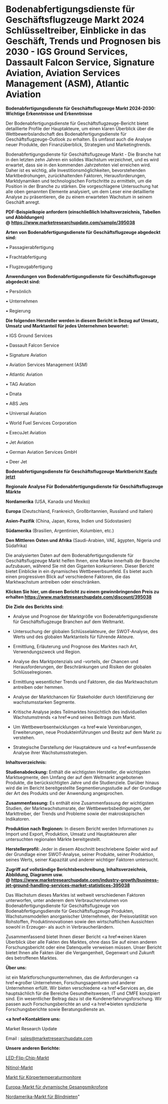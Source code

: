 # Bodenabfertigungsdienste für Geschäftsflugzeuge Markt 2024 Schlüsseltreiber, Einblicke in das Geschäft, Trends und Prognosen bis 2030 - IGS Ground Services, Dassault Falcon Service, Signature Aviation, Aviation Services Management (ASM), Atlantic Aviation

<strong>Bodenabfertigungsdienste für Geschäftsflugzeuge Markt 2024-2030: Wichtige Erkenntnisse und Erkenntnisse</strong>

Der Bodenabfertigungsdienste für Geschäftsflugzeuge-Bericht bietet detaillierte Profile der Hauptakteure, um einen klaren Überblick über die Wettbewerbslandschaft des Bodenabfertigungsdienste für Geschäftsflugzeuge-Outlook zu erhalten. Es umfasst auch die Analyse neuer Produkte, den Finanzüberblick, Strategien und Marketingtrends.

Bodenabfertigungsdienste für Geschäftsflugzeuge Markt - Die Branche hat in den letzten zehn Jahren ein solides Wachstum verzeichnet, und es wird erwartet, dass sie in den kommenden Jahrzehnten viel erreichen wird. Daher ist es wichtig, alle Investitionsmöglichkeiten, bevorstehenden Marktbedrohungen, zurückhaltenden Faktoren, Herausforderungen, Marktdynamiken und technologischen Fortschritte zu ermitteln, um die Position in der Branche zu stärken. Die vorgeschlagene Untersuchung hat alle oben genannten Elemente analysiert, um dem Leser eine detaillierte Analyse zu präsentieren, die zu einem erwarteten Wachstum in seinem Geschäft anregt.

<strong><b>PDF-Beispielkopie anfordern (einschließlich Inhaltsverzeichnis, Tabellen und Abbildungen) @ </b></strong><strong><a href=https://www.marketresearchupdate.com/sample/395038><strong>https://www.marketresearchupdate.com/sample/395038</u></a></strong></strong>

<strong>Arten von Bodenabfertigungsdienste für Geschäftsflugzeuge abgedeckt sind:</strong>

• Passagierabfertigung

• Frachtabfertigung

• Flugzeugabfertigung

<strong>Anwendungen von Bodenabfertigungsdienste für Geschäftsflugzeuge abgedeckt sind:</strong>

• Persönlich

• Unternehmen

• Regierung

<strong>Die folgenden Hersteller werden in diesem Bericht in Bezug auf Umsatz, Umsatz und Marktanteil für jedes Unternehmen bewertet:</strong>

• IGS Ground Services

• Dassault Falcon Service

• Signature Aviation

• Aviation Services Management (ASM)

• Atlantic Aviation

• TAG Aviation

• Dnata

• ABS Jets

• Universal Aviation

• World Fuel Services Corporation

• ExecuJet Aviation

• Jet Aviation

• German Aviation Services GmbH

• Deer Jet

<strong>Bodenabfertigungsdienste für Geschäftsflugzeuge Marktbericht <a href=https://www.marketresearchupdate.com/buynow/395038>Kaufe jetzt</a></strong>

<strong>Regionale Analyse Für Bodenabfertigungsdienste für Geschäftsflugzeuge Märkte</strong>

<strong>Nordamerika</strong> (USA, Kanada und Mexiko)

<strong>Europa</strong> (Deutschland, Frankreich, Großbritannien, Russland und Italien)

<strong>Asien-Pazifik</strong> (China, Japan, Korea, Indien und Südostasien)

<strong>Südamerika</strong> (Brasilien, Argentinien, Kolumbien, etc.)

<strong>Den Mittleren</strong> <strong>Osten und Afrika</strong> (Saudi-Arabien, VAE, ägypten, Nigeria und Südafrika)

Die analysierten Daten auf dem Bodenabfertigungsdienste für Geschäftsflugzeuge Markt helfen Ihnen, eine Marke innerhalb der Branche aufzubauen, während Sie mit den Giganten konkurrieren. Dieser Bericht bietet Einblicke in ein dynamisches Wettbewerbsumfeld. Es bietet auch einen progressiven Blick auf verschiedene Faktoren, die das Marktwachstum antreiben oder einschränken.

<strong>Klicken Sie hier, um diesen Bericht zu einem gewinnbringenden Preis zu erhalten
</strong><strong><a href=https://www.marketresearchupdate.com/discount/395038>https://www.marketresearchupdate.com/discount/395038</b></u></strong></a>

<strong>Die Ziele des Berichts sind:</strong>

- Analyse und Prognose der Marktgröße von Bodenabfertigungsdienste für Geschäftsflugzeuge Branchen auf dem Weltmarkt.

- Untersuchung der globalen Schlüsselakteure, der SWOT-Analyse, des Werts und des globalen Marktanteils für führende Akteure.

- Ermittlung, Erläuterung und Prognose des Marktes nach Art, Verwendungszweck und Region.

- Analyse des Marktpotenzials und -vorteils, der Chancen und Herausforderungen, der Beschränkungen und Risiken der globalen Schlüsselregionen.

- Ermittlung wesentlicher Trends und Faktoren, die das Marktwachstum antreiben oder hemmen.

- Analyse der Marktchancen für Stakeholder durch Identifizierung der wachstumsstarken Segmente.

- Kritische Analyse jedes Teilmarktes hinsichtlich des individuellen Wachstumstrends <a href=>und</a> seines Beitrags zum Markt.

- Um Wettbewerbsentwicklungen <a href=>wie</a> Vereinbarungen, Erweiterungen, neue Produkteinführungen und Besitz auf dem Markt zu verstehen.

- Strategische Darstellung der Hauptakteure und <a href=>umfas</a>sende Analyse ihrer Wachstumsstrategien.

<strong>Inhaltsverzeichnis:</strong>

<strong>Studienabdeckung:</strong> Enthält die wichtigsten Hersteller, die wichtigsten Marktsegmente, den Umfang der auf dem Weltmarkt angebotenen Produkte, die berücksichtigten Jahre und die Studienziele. Darüber hinaus wird die im Bericht bereitgestellte Segmentierungsstudie auf der Grundlage der Art des Produkts und der Anwendung angesprochen.

<strong>Zusammenfassung:</strong> Es enthält eine Zusammenfassung der wichtigsten Studien, der Marktwachstumsrate, der Wettbewerbsbedingungen, der Markttreiber, der Trends und Probleme sowie der makroskopischen Indikatoren.

<strong>Produktion nach Regionen:</strong> In diesem Bericht werden Informationen zu Import und Export, Produktion, Umsatz und Hauptakteuren aller untersuchten regionalen Märkte bereitgestellt.

<strong>Herstellerprofil:</strong> Jeder in diesem Abschnitt beschriebene Spieler wird auf der Grundlage einer SWOT-Analyse, seiner Produkte, seiner Produktion, seines Werts, seiner Kapazität und anderer wichtiger Faktoren untersucht.

<strong><b>Zugriff auf vollständige Berichtsbeschreibung, Inhaltsverzeichnis, Abbildung, Diagramm usw. @ </b></strong><strong><a href=https://www.marketresearchupdate.com/industry-growth/business-jet-ground-handling-services-market-statistices-395038>https://www.marketresearchupdate.com/industry-growth/business-jet-ground-handling-services-market-statistices-395038</a></strong>

Das Wachstum dieses Marktes ist weltweit verschiedenen Faktoren unterworfen, unter anderem dem Verbrauchervolumen von Bodenabfertigungsdienste für Geschäftsflugzeuge von Bodenabfertigungsdienste für Geschäftsflugzeuge Produkten, Wachstumsmodellen anorganischer Unternehmen, der Preisvolatilität von Rohstoffen, Produktinnovationen sowie den wirtschaftlichen Aussichten sowohl in Erzeuger- als auch in Verbraucherländern.

Zusammenfassend bietet Ihnen dieser Bericht <a href=>einen</a> klaren Überblick über alle Fakten des Marktes, ohne dass Sie auf einen anderen Forschungsbericht oder eine Datenquelle verweisen müssen. Unser Bericht bietet Ihnen alle Fakten über die Vergangenheit, Gegenwart und Zukunft des betroffenen Marktes.

<strong>Über uns:</strong>

 ist ein Marktforschungsunternehmen, das die Anforderungen <a href=>großer</a> Unternehmen, Forschungsagenturen und anderer Unternehmen erfüllt. Wir bieten verschiedene <a href=>Services</a> an, die hauptsächlich für die Bereiche Gesundheitswesen, IT und CMFE konzipiert sind. Ein wesentlicher Beitrag dazu ist die Kundenerfahrungsforschung. Wir passen auch Forschungsberichte an und <a href=>bieten</a> syndizierte Forschungsberichte sowie Beratungsdienste an.

<strong><a href=>Kontaktiere uns:</a></strong>

Market Research Update

Email : sales@marketresearchupdate.com

<strong>Unsere anderen Berichte:</strong>

<a href=https://www.linkedin.com/pulse/led-flip-chip-market-2023-latest-trending-industry>LED-Flip-Chip-Markt</a>

<a href=https://www.linkedin.com/pulse/nitinol-market-size-historical-growth>Nitinol-Markt</a>

<a href=https://www.linkedin.com/pulse/body-temperature-monitor-market-size-industry>Markt für Körpertemperaturmonitore</a>

<a href=https://www.linkedin.com/pulse/europe-vocal-dynamic-microphone-market-2023-top-key-players>Europa-Markt für dynamische Gesangsmikrofone</a>

<a href=https://www.linkedin.com/pulse/north-america-blind-rivet-market-size2023-2030>Nordamerika-Markt für Blindnieten</a>"
